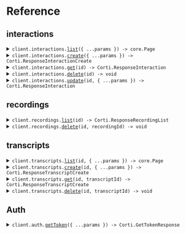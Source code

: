 # Reference

## interactions

<details><summary><code>client.interactions.<a href="/src/api/resources/interactions/client/Client.ts">list</a>({ ...params }) -> core.Page<Corti.ResponseInteraction></code></summary>
<dl>
<dd>

#### 📝 Description

<dl>
<dd>

<dl>
<dd>

Lists all existing interactions. Results can be filtered by encounter status and patient identifier.

</dd>
</dl>
</dd>
</dl>

#### 🔌 Usage

<dl>
<dd>

<dl>
<dd>

```typescript
const response = await client.interactions.list();
for await (const item of response) {
    console.log(item);
}

// Or you can manually iterate page-by-page
const page = await client.interactions.list();
while (page.hasNextPage()) {
    page = page.getNextPage();
}
```

</dd>
</dl>
</dd>
</dl>

#### ⚙️ Parameters

<dl>
<dd>

<dl>
<dd>

**request:** `Corti.InteractionsListRequest`

</dd>
</dl>

<dl>
<dd>

**requestOptions:** `Interactions.RequestOptions`

</dd>
</dl>
</dd>
</dl>

</dd>
</dl>
</details>

<details><summary><code>client.interactions.<a href="/src/api/resources/interactions/client/Client.ts">create</a>({ ...params }) -> Corti.ResponseInteractionCreate</code></summary>
<dl>
<dd>

#### 📝 Description

<dl>
<dd>

<dl>
<dd>

Creates a new interaction.

</dd>
</dl>
</dd>
</dl>

#### 🔌 Usage

<dl>
<dd>

<dl>
<dd>

```typescript
await client.interactions.create({
    encounter: {
        identifier: "identifier",
        status: "planned",
        type: "first_consultation",
    },
});
```

</dd>
</dl>
</dd>
</dl>

#### ⚙️ Parameters

<dl>
<dd>

<dl>
<dd>

**request:** `Corti.RequestInteractionCreate`

</dd>
</dl>

<dl>
<dd>

**requestOptions:** `Interactions.RequestOptions`

</dd>
</dl>
</dd>
</dl>

</dd>
</dl>
</details>

<details><summary><code>client.interactions.<a href="/src/api/resources/interactions/client/Client.ts">get</a>(id) -> Corti.ResponseInteraction</code></summary>
<dl>
<dd>

#### 📝 Description

<dl>
<dd>

<dl>
<dd>

Retrieves a previously recorded interaction by its unique identifier (interaction ID).

</dd>
</dl>
</dd>
</dl>

#### 🔌 Usage

<dl>
<dd>

<dl>
<dd>

```typescript
await client.interactions.get("f47ac10b-58cc-4372-a567-0e02b2c3d479");
```

</dd>
</dl>
</dd>
</dl>

#### ⚙️ Parameters

<dl>
<dd>

<dl>
<dd>

**id:** `Corti.Uuid` — The unique identifier of the interaction to retrieve. Must be a valid UUID.

</dd>
</dl>

<dl>
<dd>

**requestOptions:** `Interactions.RequestOptions`

</dd>
</dl>
</dd>
</dl>

</dd>
</dl>
</details>

<details><summary><code>client.interactions.<a href="/src/api/resources/interactions/client/Client.ts">delete</a>(id) -> void</code></summary>
<dl>
<dd>

#### 📝 Description

<dl>
<dd>

<dl>
<dd>

Deletes an existing interaction.

</dd>
</dl>
</dd>
</dl>

#### 🔌 Usage

<dl>
<dd>

<dl>
<dd>

```typescript
await client.interactions.delete("f47ac10b-58cc-4372-a567-0e02b2c3d479");
```

</dd>
</dl>
</dd>
</dl>

#### ⚙️ Parameters

<dl>
<dd>

<dl>
<dd>

**id:** `Corti.Uuid` — The unique identifier of the interaction to delete. Must be a valid UUID.

</dd>
</dl>

<dl>
<dd>

**requestOptions:** `Interactions.RequestOptions`

</dd>
</dl>
</dd>
</dl>

</dd>
</dl>
</details>

<details><summary><code>client.interactions.<a href="/src/api/resources/interactions/client/Client.ts">update</a>(id, { ...params }) -> Corti.ResponseInteraction</code></summary>
<dl>
<dd>

#### 📝 Description

<dl>
<dd>

<dl>
<dd>

Modifies an existing interaction by updating specific fields without overwriting the entire record.

</dd>
</dl>
</dd>
</dl>

#### 🔌 Usage

<dl>
<dd>

<dl>
<dd>

```typescript
await client.interactions.update("f47ac10b-58cc-4372-a567-0e02b2c3d479");
```

</dd>
</dl>
</dd>
</dl>

#### ⚙️ Parameters

<dl>
<dd>

<dl>
<dd>

**id:** `Corti.Uuid` — The unique identifier of the interaction to update. Must be a valid UUID.

</dd>
</dl>

<dl>
<dd>

**request:** `Corti.RequestInteractionUpdate`

</dd>
</dl>

<dl>
<dd>

**requestOptions:** `Interactions.RequestOptions`

</dd>
</dl>
</dd>
</dl>

</dd>
</dl>
</details>

## recordings

<details><summary><code>client.recordings.<a href="/src/api/resources/recordings/client/Client.ts">list</a>(id) -> Corti.ResponseRecordingList</code></summary>
<dl>
<dd>

#### 📝 Description

<dl>
<dd>

<dl>
<dd>

Retrieve a list of recordings for a given interaction.

</dd>
</dl>
</dd>
</dl>

#### 🔌 Usage

<dl>
<dd>

<dl>
<dd>

```typescript
await client.recordings.list("f47ac10b-58cc-4372-a567-0e02b2c3d479");
```

</dd>
</dl>
</dd>
</dl>

#### ⚙️ Parameters

<dl>
<dd>

<dl>
<dd>

**id:** `Corti.Uuid` — The unique identifier of the interaction for which recordings should be retrieved. Must be a valid UUID.

</dd>
</dl>

<dl>
<dd>

**requestOptions:** `Recordings.RequestOptions`

</dd>
</dl>
</dd>
</dl>

</dd>
</dl>
</details>

<details><summary><code>client.recordings.<a href="/src/api/resources/recordings/client/Client.ts">delete</a>(id, recordingId) -> void</code></summary>
<dl>
<dd>

#### 📝 Description

<dl>
<dd>

<dl>
<dd>

Delete a specific recording for a given interaction.

</dd>
</dl>
</dd>
</dl>

#### 🔌 Usage

<dl>
<dd>

<dl>
<dd>

```typescript
await client.recordings.delete("f47ac10b-58cc-4372-a567-0e02b2c3d479", "f47ac10b-58cc-4372-a567-0e02b2c3d479");
```

</dd>
</dl>
</dd>
</dl>

#### ⚙️ Parameters

<dl>
<dd>

<dl>
<dd>

**id:** `Corti.Uuid` — The unique identifier of the interaction for which the recording should be deleted from. Must be a valid UUID.

</dd>
</dl>

<dl>
<dd>

**recordingId:** `Corti.Uuid` — The unique identifier of the recording to be deleted. Must be a valid UUID.

</dd>
</dl>

<dl>
<dd>

**requestOptions:** `Recordings.RequestOptions`

</dd>
</dl>
</dd>
</dl>

</dd>
</dl>
</details>

## transcripts

<details><summary><code>client.transcripts.<a href="/src/api/resources/transcripts/client/Client.ts">list</a>(id, { ...params }) -> core.Page<Corti.ResponseTranscriptListAllTranscriptsItem></code></summary>
<dl>
<dd>

#### 📝 Description

<dl>
<dd>

<dl>
<dd>

Retrieves a list of transcripts for a given interaction.

</dd>
</dl>
</dd>
</dl>

#### 🔌 Usage

<dl>
<dd>

<dl>
<dd>

```typescript
const response = await client.transcripts.list("f47ac10b-58cc-4372-a567-0e02b2c3d479");
for await (const item of response) {
    console.log(item);
}

// Or you can manually iterate page-by-page
const page = await client.transcripts.list("f47ac10b-58cc-4372-a567-0e02b2c3d479");
while (page.hasNextPage()) {
    page = page.getNextPage();
}
```

</dd>
</dl>
</dd>
</dl>

#### ⚙️ Parameters

<dl>
<dd>

<dl>
<dd>

**id:** `Corti.Uuid` — The unique identifier of the interaction for which transcripts should be retrieved. Must be a valid UUID.

</dd>
</dl>

<dl>
<dd>

**request:** `Corti.TranscriptsListRequest`

</dd>
</dl>

<dl>
<dd>

**requestOptions:** `Transcripts.RequestOptions`

</dd>
</dl>
</dd>
</dl>

</dd>
</dl>
</details>

<details><summary><code>client.transcripts.<a href="/src/api/resources/transcripts/client/Client.ts">create</a>(id, { ...params }) -> Corti.ResponseTranscriptCreate</code></summary>
<dl>
<dd>

#### 📝 Description

<dl>
<dd>

<dl>
<dd>

Creates a new transcript for an interaction.

</dd>
</dl>
</dd>
</dl>

#### 🔌 Usage

<dl>
<dd>

<dl>
<dd>

```typescript
await client.transcripts.create("f47ac10b-58cc-4372-a567-0e02b2c3d479", {
    recordingId: "f47ac10b-58cc-4372-a567-0e02b2c3d479",
    primaryLanguage: "en",
    modelName: "premier",
});
```

</dd>
</dl>
</dd>
</dl>

#### ⚙️ Parameters

<dl>
<dd>

<dl>
<dd>

**id:** `Corti.Uuid` — The unique identifier of the interaction for which the transcript is created. Must be a valid UUID.

</dd>
</dl>

<dl>
<dd>

**request:** `Corti.TranscriptCreate`

</dd>
</dl>

<dl>
<dd>

**requestOptions:** `Transcripts.RequestOptions`

</dd>
</dl>
</dd>
</dl>

</dd>
</dl>
</details>

<details><summary><code>client.transcripts.<a href="/src/api/resources/transcripts/client/Client.ts">get</a>(id, transcriptId) -> Corti.ResponseTranscriptCreate</code></summary>
<dl>
<dd>

#### 📝 Description

<dl>
<dd>

<dl>
<dd>

Retrieves the transcript for a specific interaction.

</dd>
</dl>
</dd>
</dl>

#### 🔌 Usage

<dl>
<dd>

<dl>
<dd>

```typescript
await client.transcripts.get("f47ac10b-58cc-4372-a567-0e02b2c3d479", "f47ac10b-58cc-4372-a567-0e02b2c3d479");
```

</dd>
</dl>
</dd>
</dl>

#### ⚙️ Parameters

<dl>
<dd>

<dl>
<dd>

**id:** `Corti.Uuid` — The unique identifier of the interaction containing the transcript. Must be a valid UUID.

</dd>
</dl>

<dl>
<dd>

**transcriptId:** `Corti.Uuid` — The unique identifier of the transcript to retrieve. Must be a valid UUID.

</dd>
</dl>

<dl>
<dd>

**requestOptions:** `Transcripts.RequestOptions`

</dd>
</dl>
</dd>
</dl>

</dd>
</dl>
</details>

<details><summary><code>client.transcripts.<a href="/src/api/resources/transcripts/client/Client.ts">delete</a>(id, transcriptId) -> void</code></summary>
<dl>
<dd>

#### 📝 Description

<dl>
<dd>

<dl>
<dd>

Deletes a specific transcript associated with an interaction.

</dd>
</dl>
</dd>
</dl>

#### 🔌 Usage

<dl>
<dd>

<dl>
<dd>

```typescript
await client.transcripts.delete("f47ac10b-58cc-4372-a567-0e02b2c3d479", "f47ac10b-58cc-4372-a567-0e02b2c3d479");
```

</dd>
</dl>
</dd>
</dl>

#### ⚙️ Parameters

<dl>
<dd>

<dl>
<dd>

**id:** `Corti.Uuid` — The unique identifier of the interaction to which the transcript belongs. Must be a valid UUID.

</dd>
</dl>

<dl>
<dd>

**transcriptId:** `Corti.Uuid` — The unique identifier of the transcript to delete. Must be a valid UUID.

</dd>
</dl>

<dl>
<dd>

**requestOptions:** `Transcripts.RequestOptions`

</dd>
</dl>
</dd>
</dl>

</dd>
</dl>
</details>

## Auth

<details><summary><code>client.auth.<a href="/src/api/resources/auth/client/Client.ts">getToken</a>({ ...params }) -> Corti.GetTokenResponse</code></summary>
<dl>
<dd>

#### 📝 Description

<dl>
<dd>

<dl>
<dd>

Obtain an OAuth2 access token using client credentials

</dd>
</dl>
</dd>
</dl>

#### 🔌 Usage

<dl>
<dd>

<dl>
<dd>

```typescript
await client.auth.getToken({
    client_id: "client_id",
    client_secret: "client_secret",
});
```

</dd>
</dl>
</dd>
</dl>

#### ⚙️ Parameters

<dl>
<dd>

<dl>
<dd>

**request:** `Corti.AuthGetTokenRequest`

</dd>
</dl>

<dl>
<dd>

**requestOptions:** `Auth.RequestOptions`

</dd>
</dl>
</dd>
</dl>

</dd>
</dl>
</details>
